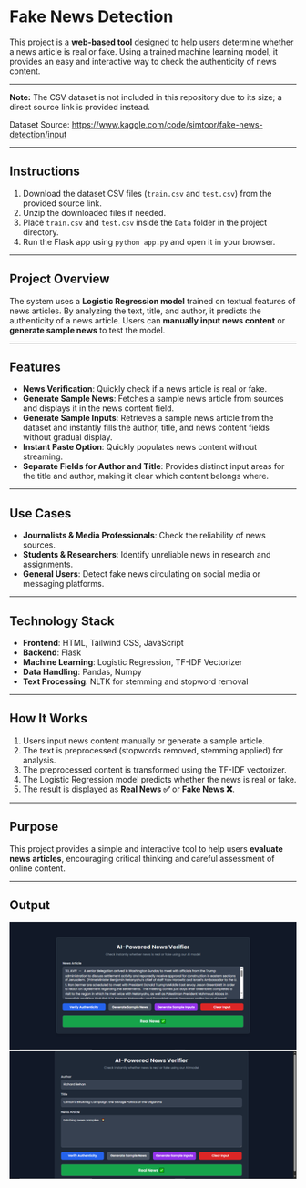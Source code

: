 # Fake News Detection

This project is a **web-based tool** designed to help users determine whether a news article is real or fake. Using a trained machine learning model, it provides an easy and interactive way to check the authenticity of news content.

---

**Note:** The CSV dataset is not included in this repository due to its size; a direct source link is provided instead.

Dataset Source: https://www.kaggle.com/code/simtoor/fake-news-detection/input

---

## Instructions

1. Download the dataset CSV files (`train.csv` and `test.csv`) from the provided source link.  
2. Unzip the downloaded files if needed.  
3. Place `train.csv` and `test.csv` inside the `Data` folder in the project directory.  
4. Run the Flask app using `python app.py` and open it in your browser.


---

## Project Overview

The system uses a **Logistic Regression model** trained on textual features of news articles. By analyzing the text, title, and author, it predicts the authenticity of a news article. Users can **manually input news content** or **generate sample news** to test the model.

---

## Features

- **News Verification**: Quickly check if a news article is real or fake.  
- **Generate Sample News**: Fetches a sample news article from sources and displays it in the news content field.  
- **Generate Sample Inputs**: Retrieves a sample news article from the dataset and instantly fills the author, title, and news content fields without gradual display.  
- **Instant Paste Option**: Quickly populates news content without streaming.  
- **Separate Fields for Author and Title**: Provides distinct input areas for the title and author, making it clear which content belongs where.

---

## Use Cases

- **Journalists & Media Professionals**: Check the reliability of news sources.  
- **Students & Researchers**: Identify unreliable news in research and assignments.  
- **General Users**: Detect fake news circulating on social media or messaging platforms.

---

## Technology Stack

- **Frontend**: HTML, Tailwind CSS, JavaScript  
- **Backend**: Flask  
- **Machine Learning**: Logistic Regression, TF-IDF Vectorizer  
- **Data Handling**: Pandas, Numpy  
- **Text Processing**: NLTK for stemming and stopword removal

---

## How It Works

1. Users input news content manually or generate a sample article.  
2. The text is preprocessed (stopwords removed, stemming applied) for analysis.  
3. The preprocessed content is transformed using the TF-IDF vectorizer.  
4. The Logistic Regression model predicts whether the news is real or fake.  
5. The result is displayed as **Real News ✅** or **Fake News ❌**.

---

## Purpose

This project provides a simple and interactive tool to help users **evaluate news articles**, encouraging critical thinking and careful assessment of online content.

---

## Output
![UI Screenshot 1](UI.png)  
![UI Screenshot 2](UI2.png)
